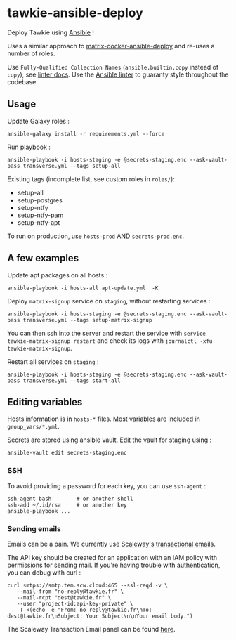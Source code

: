 # tawkie-ansible-deploy
Deploy Tawkie using [Ansible][ansible-doc] !

Uses a similar approach to [matrix-docker-ansible-deploy][matrix-deploy] and
re-uses a number of roles.

Use `Fully-Qualified Collection Names` (`ansible.builtin.copy` instead of
`copy`), see [linter docs][ansible-fqcn]. Use the [Ansible linter][ansible-linter]
to guaranty style throughout the codebase.

[ansible-doc]: https://docs.ansible.com/ansible/latest/index.html
[matrix-deploy]: https://github.com/spantaleev/matrix-docker-ansible-deploy/
[ansible-fqcn]: https://ansible.readthedocs.io/projects/lint/rules/fqcn/
[ansible-linter]: https://ansible.readthedocs.io/projects/lint/

## Usage

Update Galaxy roles :

```
ansible-galaxy install -r requirements.yml --force
```

Run playbook :

```
ansible-playbook -i hosts-staging -e @secrets-staging.enc --ask-vault-pass transverse.yml --tags setup-all
```

Existing tags (incomplete list, see custom roles in `roles/`):
- setup-all
- setup-postgres
- setup-ntfy
- setup-ntfy-pam
- setup-ntfy-apt

To run on production, use `hosts-prod` AND `secrets-prod.enc`.

## A few examples

Update apt packages on all hosts :

```
ansible-playbook -i hosts-all apt-update.yml  -K
```

Deploy `matrix-signup` service on `staging`, without restarting services :

```
ansible-playbook -i hosts-staging -e @secrets-staging.enc --ask-vault-pass transverse.yml --tags setup-matrix-signup
```

You can then ssh into the server and restart the service with `service tawkie-matrix-signup restart`
and check its logs with `journalctl -xfu tawkie-matrix-signup`.

Restart all services on `staging` :

```
ansible-playbook -i hosts-staging -e @secrets-staging.enc --ask-vault-pass transverse.yml --tags start-all
```

## Editing variables

Hosts information is in `hosts-*` files. Most variables are included in `group_vars/*.yml`.

Secrets are stored using ansible vault. Edit the vault for staging using :

```
ansible-vault edit secrets-staging.enc
```

### SSH

To avoid providing a password for each key, you can use `ssh-agent` :

```
ssh-agent bash        # or another shell
ssh-add ~/.id/rsa     # or another key
ansible-playbook ...
```

### Sending emails

Emails can be a pain. We currently use [Scaleway's transactional emails][scaleway-emails].

The API key should be created for an application with an IAM policy with permissions for sending
mail. If you're having trouble with authentication, you can debug with curl :

```
curl smtps://smtp.tem.scw.cloud:465 --ssl-reqd -v \
   --mail-from "no-reply@tawkie.fr" \
   --mail-rcpt "dest@tawkie.fr" \
   --user "project-id:api-key-private" \
   -T <(echo -e "From: no-reply@tawkie.fr\nTo: dest@tawkie.fr\nSubject: Your Subject\n\nYour email body.")
```

The Scaleway Transaction Email panel can be found [here][scaleway-email-panel].

[scaleway-emails]: https://www.scaleway.com/en/docs/managed-services/transactional-email/how-to/generate-api-keys-for-tem-with-iam/
[scaleway-email-panel]: https://console.scaleway.com/transactional-email/domains
